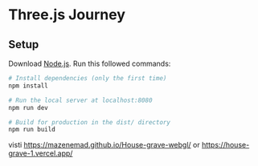 # Three.js Journey

## Setup
Download [Node.js](https://nodejs.org/en/download/).
Run this followed commands:

``` bash
# Install dependencies (only the first time)
npm install

# Run the local server at localhost:8080
npm run dev

# Build for production in the dist/ directory
npm run build
```


visti https://mazenemad.github.io/House-grave-webgl/
or https://house-grave-1.vercel.app/
